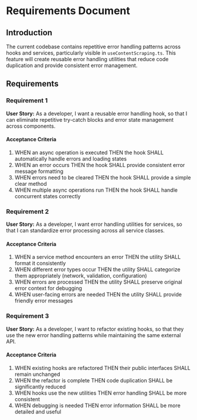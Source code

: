 # Requirements Document

## Introduction

The current codebase contains repetitive error handling patterns across hooks and services, particularly visible in `useContentScraping.ts`. This feature will create reusable error handling utilities that reduce code duplication and provide consistent error management.

## Requirements

### Requirement 1

**User Story:** As a developer, I want a reusable error handling hook, so that I can eliminate repetitive try-catch blocks and error state management across components.

#### Acceptance Criteria

1. WHEN an async operation is executed THEN the hook SHALL automatically handle errors and loading states
2. WHEN an error occurs THEN the hook SHALL provide consistent error message formatting
3. WHEN errors need to be cleared THEN the hook SHALL provide a simple clear method
4. WHEN multiple async operations run THEN the hook SHALL handle concurrent states correctly

### Requirement 2

**User Story:** As a developer, I want error handling utilities for services, so that I can standardize error processing across all service classes.

#### Acceptance Criteria

1. WHEN a service method encounters an error THEN the utility SHALL format it consistently
2. WHEN different error types occur THEN the utility SHALL categorize them appropriately (network, validation, configuration)
3. WHEN errors are processed THEN the utility SHALL preserve original error context for debugging
4. WHEN user-facing errors are needed THEN the utility SHALL provide friendly error messages

### Requirement 3

**User Story:** As a developer, I want to refactor existing hooks, so that they use the new error handling patterns while maintaining the same external API.

#### Acceptance Criteria

1. WHEN existing hooks are refactored THEN their public interfaces SHALL remain unchanged
2. WHEN the refactor is complete THEN code duplication SHALL be significantly reduced
3. WHEN hooks use the new utilities THEN error handling SHALL be more consistent
4. WHEN debugging is needed THEN error information SHALL be more detailed and useful